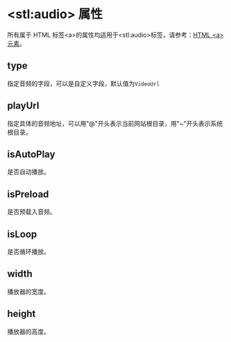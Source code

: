 # &lt;stl:audio&gt; 属性

所有属于 HTML 标签&lt;a&gt;的属性均适用于&lt;stl:audio&gt;标签，请参考：[HTML &lt;a&gt; 元素](/reference_html/a)。

## type

指定音频的字段，可以是自定义字段，默认值为`VideoUrl`

## playUrl

指定具体的音频地址，可以用"@"开头表示当前网站根目录，用"~"开头表示系统根目录。

## isAutoPlay

是否自动播放。

## isPreload

是否预载入音频。

## isLoop

是否循环播放。

## width

播放器的宽度。

## height

播放器的高度。
